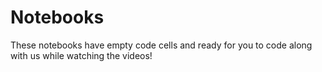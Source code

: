 # Notebooks

These notebooks have empty code cells and ready for you to code along with us while watching the videos!
